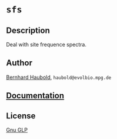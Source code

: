 # `sfs`
## Description
Deal with site frequence spectra.
## Author
[Bernhard Haubold](http://guanine.evolbio.mpg.de/), `haubold@evolbio.mpg.de`
## [Documentation](https://owncloud.gwdg.de/index.php/s/WgGHb6utkHOCRBI)
## License
[Gnu GLP](https://www.gnu.org/licenses/gpl-3.0.en.html)
